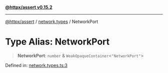 [**@httpx/assert v0.15.2**](../../README.md)

***

[@httpx/assert](../../README.md) / [network.types](../README.md) / NetworkPort

# Type Alias: NetworkPort

> **NetworkPort**: `number` & `WeakOpaqueContainer`\<`"NetworkPort"`\>

Defined in: [network.types.ts:3](https://github.com/belgattitude/httpx/blob/68e7ebef40f7182365676b3a21f99e398b93dd78/packages/assert/src/network.types.ts#L3)

